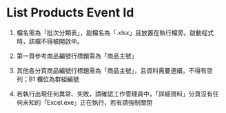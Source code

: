 # List Products Event Id

1. 檔名需為「批次分類表」，副檔名為「.xlsx」且放置在執行檔旁。啟動程式時，該檔不得被開啟中。

2. 第一頁參考商品編號行標題需為「商品主號」

3. 其他各分頁商品編號行標題需為「商品主號」，且資料需要連續，不得有空列；B1 欄位為群組編號

4. 若執行出現任何異常、失敗，請確認工作管理員中，「詳細資料」分頁沒有任何未知的「Excel.exe」正在執行，若有請強制關閉
